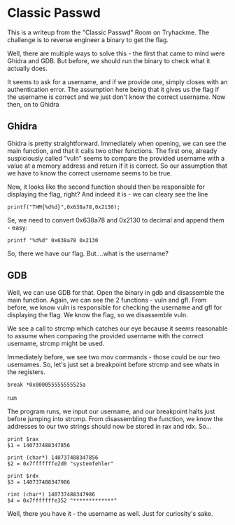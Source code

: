 # Classic Passwd
This is a writeup from the "Classic Passwd" Room on Tryhackme. The challenge is to reverse engineer a binary to get the flag.

Well, there are multiple ways to solve this - the first that came to mind were Ghidra and GDB. But before, we should run the binary to check what it actually does.

It seems to ask for a username, and if we provide one, simply closes with an authentication error. The assumption here being that it gives us the flag if the username is correct
and we just don't know the correct username. Now then, on to Ghidra

## Ghidra

Ghidra is pretty straightforward. Immediately when opening, we can see the main function, and that it calls two other functions. 
The first one, already suspiciously called "vuln" seems to compare the provided username with a value at a memory address and return if it is correct.
So our assumption that we have to know the correct username seems to be true. 

Now, it looks like the second function should then be responsible for displaying the flag, right? And indeed it is - we can cleary see the line 

`printf("THM{%d%d}",0x638a78,0x2130);`

Se, we need to convert 0x638a78 and 0x2130 to decimal and append them - easy:

`printf "%d%d" 0x638a78 0x2130`

So, there we have our flag. But....what is the username?

## GDB

Well, we can use GDB for that. Open the binary in gdb and disassemble the main function. Again, we can see the 2 functions - vuln and gfl. 
From before, we know vuln is responsible for checking the username and gfl for displaying the flag. We know the flag, so we disassemble vuln. 

We see a call to strcmp which catches our eye because it seems reasonable to assume when comparing the provided username with the correct username, strcmp might be used.

Immediately before, we see two mov commands - those could be our two usernames. So, let's just set a breakpoint before strcmp and see whats in the registers.

`break *0x000055555555525a`

run

The program runs, we input our username, and our breakpoint halts just before jumping into strcmp. From disassembling the function, we know the addresses
to our two strings should now be stored in rax and rdx. So...

```
print $rax
$1 = 140737488347856

print (char*) 140737488347856
$2 = 0x7fffffffe2d0 "systemfehler"

print $rdx
$3 = 140737488347986

rint (char*) 140737488347986
$4 = 0x7fffffffe352 "*************"
```

Well, there you have it - the username as well. Just for curiosity's sake.




